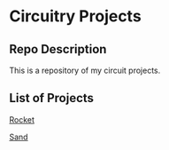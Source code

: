# Circuitry Projects

## Repo Description
This is a repository of my circuit projects.

## List of Projects
[Rocket](./rocket)

[Sand](./sand)
